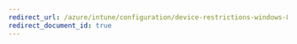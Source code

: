 ```yaml
---
redirect_url: /azure/intune/configuration/device-restrictions-windows-8-1
redirect_document_id: true
---
```

